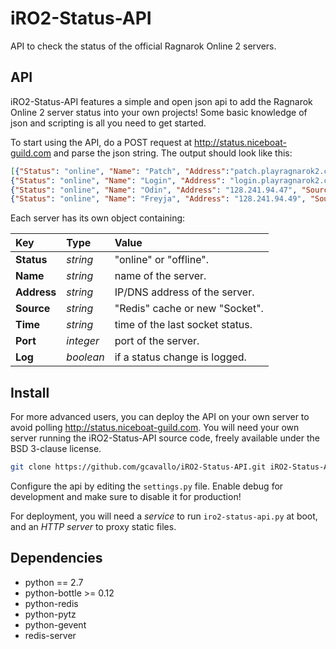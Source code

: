 iRO2-Status-API
===============

API to check the status of the official Ragnarok Online 2 servers.

API
---

iRO2-Status-API features a simple and open json api to add the Ragnarok Online 2 server status into your own projects! Some basic knowledge of json and scripting is all you need to get started.

To start using the API, do a POST request at http://status.niceboat-guild.com and parse the json string. The output should look like this:

```json
[{"Status": "online", "Name": "Patch", "Address":"patch.playragnarok2.com", "Source": "Redis", "Time": "2015-09-15 16:11:18 PDT", "Port": 80, "Log": false},
{"Status": "online", "Name": "Login", "Address": "login.playragnarok2.com", "Source": "Redis", "Time": "2015-09-15 16:11:19 PDT", "Port": 7101, "Log": false},
{"Status": "online", "Name": "Odin", "Address": "128.241.94.47", "Source": "Redis", "Time": "2015-09-15 16:11:19 PDT", "Port": 7204, "Log": false},
{"Status": "online", "Name": "Freyja", "Address": "128.241.94.49", "Source": "Redis", "Time": "2015-09-15 16:11:19 PDT", "Port": 7204, "Log": false}]
```

Each server has its own object containing:

Key         | Type      | Value
:---------- | :-------- | :----
**Status**  | *string*  | "online" or "offline".
**Name**    | *string*  | name of the server.
**Address** | *string*  | IP/DNS address of the server.
**Source**  | *string*  | "Redis" cache or new "Socket".
**Time**    | *string*  | time of the last socket status.
**Port**    | *integer* | port of the server.
**Log**     | *boolean* | if a status change is logged.

Install
-------
For more advanced users, you can deploy the API on your own server to avoid polling http://status.niceboat-guild.com. You will need your own server running the iRO2-Status-API source code, freely available under the BSD 3-clause license.

```sh
git clone https://github.com/gcavallo/iRO2-Status-API.git iRO2-Status-API
```

Configure the api by editing the `settings.py` file. Enable debug for development and make sure to disable it for production!

For deployment, you will need a *service* to run `iro2-status-api.py` at boot, and an *HTTP server* to proxy static files.

Dependencies
------------

* python == 2.7
* python-bottle >= 0.12
* python-redis
* python-pytz
* python-gevent
* redis-server
